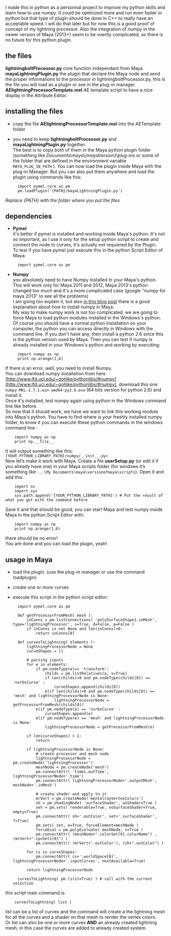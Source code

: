 I made this in python as a personnal project to improve my python skills and learn how to use numpy. It could be optimized more and run even faster in python but that type of plugin should be done in C++ to really have an acceptable speed. I will do that later but for now this is a good proof of concept of my lightning processor. Also the integration of numpy in the newer version of Maya (2013+) seem to be overtly complicated, so there is no future for this python plugin.

## the files

**lightningboltProcessor.py** core function independant from Maya  
**mayaLightningPlugin.py** the plugin that declare the Maya node and send the proper informations to the processor in lightningboltProcessor.py, this is the file you will load as a plugin or see in the plug-in manager.  
**AElightningProcessorTemplate.mel** AE template script to have a nice display in the Attribute Editor.

## installing the files

- copy the file **AElightningProcessorTemplate.mel** into the AETemplate folder

- you need to keep **lightningboltProcessor.py** and **mayaLightningPlugin.py** together.  
The best is to copy both of them in the Maya python plugin folder (something like *Documents\maya\\{mayaVersion}\plug-ins* or some of the folder that are defined in the environment variable `MAYA_PLUG_IN_PATH` ). You can now load the plugin inside Maya with the plug-in Manager.
But you can also put them anywhere and load the plugin using commands like this:  
		
		import pymel.core as pm
		pm.loadPlugin('{PATH}/mayaLightningPlugin.py') 
*Replace {PATH} with the folder where you put the files*

## dependencies

- **Pymel**  
it's better if pymel is installed and working inside Maya's python. It's not so important, as I use it only for the setup python script to create and connect the node to curves, it's actually not requiered by the Plugin.  
To test if you have pymel just execute this in the python Script Editor of Maya:

		import pymel.core as pm

- **Numpy**  
you absolutely need to have Numpy installed in your Maya's python. This will work only for Maya 2011 and 2012, Maya 2013's python changed too much and it's a more complicated case (google "numpy for maya 2013" to see all the problems)  
I am going too explain it, but also [in this blog post](http://animateshmanimate.com/2011/03/30/python-numpy-and-maya-osx-and-windows/) there is a good explanation about how to install numpy in Maya.  
My way to make numpy work is not too complicated, we are going to force Maya to load python modules installed in the Windows's python.  
Of course you should have a normal python installation on your computer, the python you can access directly in Windows with the command line. If you don't have any, then install a python 2.6 since this is the python version used by Maya. Then you can test if numpy is already installed in your Windows's python and working by executing:  

		import numpy as np
		print np.arange(1,6)  
If there is an error, well, you need to install Numpy.  
You can download numpy installation from here [http://www.lfd.uci.edu/~gohlke/pythonlibs/#numpy](http://www.lfd.uci.edu/~gohlke/pythonlibs/#numpy), download this one `numpy-MKL-1.7.1.win-amd64-py2.6.‌exe` (64 bits version for python 2.6) and install it.  
Once it's installed, test numpy again using python in the Windows command line like before.  
So now that it should work, we have we want to link this working module into Maya's python. You have to find where is your freshly installed numpy folder, to know it you can execute these python commands in the windows command line :  

		import numpy as np
		print np.__file__  
It will output something like this:  
*`{YOUR_PYTHON_LIBRARY_PATH}`*`/numpy/__init__.pyc`  
Now let’s make it work with Maya. Create a file **userSetup.py** (or edit it if you already have one) in your Maya scripts folder (for windows it’s something like `...\My Documents\maya\versionofmaya\scripts`). Open it and add this:

		import os
		import sys
		sys.path.append('{YOUR_PYTHON_LIBRARY_PATH}') # Put the result of what you got with the command before  
Save it and that should be good, you can start Maya and test numpy inside Maya in the python Script Editor with:  

		import numpy as np
		print np.arange(1,6)  
there should be no error!  
You are done and you can load the plugin, yeah!

## usage in Maya

- load the plugin. (use the plug-in manager or use the command loadplugin)
- create one or more curves
- execute this script in the python script editor:

		import pymel.core as pm

		def getProcessorFromMesh( mesh ):
			inConns = pm.listConnections( 'polySurfaceShape1.inMesh', type='lightningProcessor', s=True, d=False, p=False )
			if inConns is not None and len(inConns)>0:
				return inConns[0]

		def curvesToLightning( elements ):
			lightningProcessorNode = None
			curveShapes = []

			# parsing inputs
			for e in elements:
				if pm.nodeType(e)== 'transform':
					childs = pm.listRelatives(e, s=True)
					if len(childs)>0 and pm.nodeType(childs[0]) == 'nurbsCurve' :
						curveShapes.append(childs[0])
					elif len(childs)>0 and pm.nodeType(childs[0]) == 'mesh' and lightningProcessorNode is None:
						lightningProcessorNode = getProcessorFromMesh(childs[0])
				elif pm.nodeType(e) == 'nurbsCurve' :
					curveShapes.append(e)
				elif pm.nodeType(e) == 'mesh' and lightningProcessorNode is None:
					lightningProcessorNode = getProcessorFromMesh(e)

			if len(curveShapes) < 1:
				return

			if lightningProcessorNode is None:
				# create processor and mesh node
				lightningProcessorNode = pm.createNode('lightningProcessor')
				meshNode = pm.createNode('mesh')
				pm.connectAttr( 'time1.outTime', lightningProcessorNode+'.time')
				pm.connectAttr( lightningProcessorNode+'.outputMesh', meshNode+'.inMesh')
				
				# create shader and apply to it
				mrVert = pm.createNode('mentalrayVertexColors')
				sh = pm.shadingNode( 'surfaceShader', asShader=True )
				set = pm.sets( renderable=True, noSurfaceShader=True, empty=True)
				pm.connectAttr( sh+'.outColor', set+'.surfaceShader', f=True)
				pm.sets( set, e=True, forceElement=meshNode )
				forceEval = pm.polyEvaluate( meshNode, v=True )
				pm.connectAttr( (meshNode+".colorSet[0].colorName") , (mrVert+".cpvSets[0]") )
				pm.connectAttr( (mrVert+'.outColor'), (sh+".outColor") )

			for cs in curveShapes:
				pm.connectAttr( cs+'.worldSpace[0]', lightningProcessorNode+'.inputCurves', nextAvailable=True)

			return lightningProcessorNode

		curvesToLightning( pm.ls(sl=True) ) # call with the current selection  
this script main command is:

		curvesToLightning( list )  
*list* can be a list of curves and the command will create a the lightning mesh for all the curves and a shader on that mesh to render the vertex colors.  
Or *list* can also be one or more curves **AND** an already created lightning mesh, in this case the curves are added to already created system.

